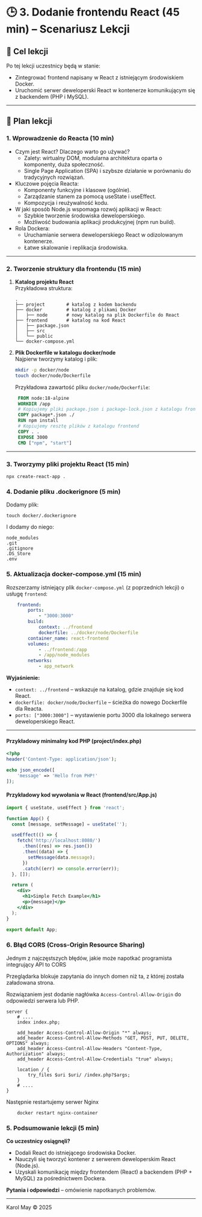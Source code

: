 # 🕒 3. Dodanie frontendu React (45 min) – Scenariusz Lekcji

## 🌟 Cel lekcji
Po tej lekcji uczestnicy będą w stanie:
- Zintegrować frontend napisany w React z istniejącym środowiskiem Docker.
- Uruchomić serwer deweloperski React w kontenerze komunikującym się z backendem (PHP i MySQL).

---

## 📌 Plan lekcji

### 1. Wprowadzenie do Reacta (10 min)
- Czym jest React? Dlaczego warto go używać?
   - Zalety: wirtualny DOM, modularna architektura oparta o komponenty, duża społeczność.
   - Single Page Application (SPA) i szybsze działanie w porównaniu do tradycyjnych rozwiązań.
- Kluczowe pojęcia Reacta:
   - Komponenty funkcyjne i klasowe (ogólnie).
   - Zarządzanie stanem za pomocą useState i useEffect.
   - Kompozycja i reużywalność kodu.
- W jaki sposób Node.js wspomaga rozwój aplikacji w React:
   - Szybkie tworzenie środowiska deweloperskiego.
   - Możliwość budowania aplikacji produkcyjnej (npm run build).
- Rola Dockera:
   - Uruchamianie serwera deweloperskiego React w odizolowanym kontenerze.
   - Łatwe skalowanie i replikacja środowiska.

---

### 2. Tworzenie struktury dla frontendu (15 min)

1. **Katalog projektu React**  
   Przykładowa struktura:
   ```
   .
   ├── project        # katalog z kodem backendu
   ├── docker         # katalog z plikami Docker
   │   ├── node       # nowy katalog na plik Dockerfile do React
   ├── frontend       # katalog na kod React
   │   ├── package.json
   │   ├── src
   │   └── public
   └── docker-compose.yml
   ```
2. **Plik Dockerfile w katalogu docker/node**  
   Najpierw tworzymy katalog i plik:
   ```bash
   mkdir -p docker/node
   touch docker/node/Dockerfile
   ```
   Przykładowa zawartość pliku `docker/node/Dockerfile`:
   ```dockerfile
    FROM node:18-alpine
    WORKDIR /app
    # Kopiujemy pliki package.json i package-lock.json z katalogu frontend
    COPY package*.json ./
    RUN npm install
    # Kopiujemy resztę plików z katalogu frontend
    COPY . .
    EXPOSE 3000
    CMD ["npm", "start"]
   ```
---

### 3. Tworzymy pliki projektu React (15 min)
    npx create-react-app .

### 4. Dodanie pliku .dockerignore (5 min)

Dodamy plik:

    touch docker/.dockerignore

I dodamy do niego:
```
node_modules
.git
.gitignore
.DS_Store
.env
```


### 5. Aktualizacja docker-compose.yml (15 min)

Rozszerzamy istniejący plik `docker-compose.yml` (z poprzednich lekcji) o usługę `frontend`:
```yaml
    frontend:
        ports:
            - "3000:3000"
        build:
            context: ../frontend
            dockerfile: ../docker/node/Dockerfile
        container_name: react-frontend
        volumes:
            - ../frontend:/app
            - /app/node_modules
        networks:
            - app_network
```

**Wyjaśnienie:**
- `context: ../frontend` – wskazuje na katalog, gdzie znajduje się kod React.
- `dockerfile: docker/node/Dockerfile` – ścieżka do nowego Dockerfile dla Reacta.
- `ports: ["3000:3000"]` – wystawienie portu 3000 dla lokalnego serwera deweloperskiego React.

---

#### Przykładowy minimalny kod PHP (project/index.php)
```php
<?php
header('Content-Type: application/json');

echo json_encode([
    'message' => 'Hello from PHP!'
]);
```

#### Przykładowy kod wywołania w React (frontend/src/App.js)
```jsx
import { useState, useEffect } from 'react';

function App() {
  const [message, setMessage] = useState('');

  useEffect(() => {
    fetch('http://localhost:8080/')
      .then((res) => res.json())
      .then((data) => {
        setMessage(data.message);
      })
      .catch((err) => console.error(err));
  }, []);

  return (
    <div>
      <h1>Simple Fetch Example</h1>
      <p>{message}</p>
    </div>
  );
}

export default App;
```
### 6. Błąd CORS (Cross-Origin Resource Sharing)

Jednym z najczęstszych błędów, jakie może napotkać programista integrujący API to CORS

Przeglądarka blokuje zapytania do innych domen niż ta, z której została załadowana strona.

Rozwiązaniem jest dodanie nagłówka `Access-Control-Allow-Origin` do odpowiedzi serwera lub PHP.

```
server {
    # ....
    index index.php;

    add_header Access-Control-Allow-Origin "*" always;
    add_header Access-Control-Allow-Methods "GET, POST, PUT, DELETE, OPTIONS" always;
    add_header Access-Control-Allow-Headers "Content-Type, Authorization" always;
    add_header Access-Control-Allow-Credentials "true" always;

    location / {
        try_files $uri $uri/ /index.php?$args;
    }
    # ....
}

```

Następnie restartujemy serwer Nginx
```
    docker restart nginx-container
```

### 5. Podsumowanie lekcji (5 min)

**Co uczestnicy osiągnęli?**
- Dodali React do istniejącego środowiska Docker.
- Nauczyli się tworzyć kontener z serwerem deweloperskim React (Node.js).
- Uzyskali komunikację między frontendem (React) a backendem (PHP + MySQL) za pośrednictwem Dockera.

**Pytania i odpowiedzi** – omówienie napotkanych problemów.

---

Karol May © 2025

